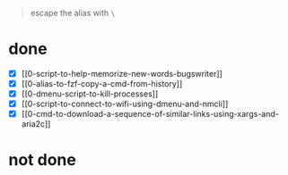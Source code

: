 > escape the alias with `\`
# done
- [x] [[0-script-to-help-memorize-new-words-bugswriter]]
- [x] [[0-alias-to-fzf-copy-a-cmd-from-history]]
- [x] [[0-dmenu-script-to-kill-processes]]
- [x] [[0-script-to-connect-to-wifi-using-dmenu-and-nmcli]]
- [x] [[0-cmd-to-download-a-sequence-of-similar-links-using-xargs-and-aria2c]]

# not done